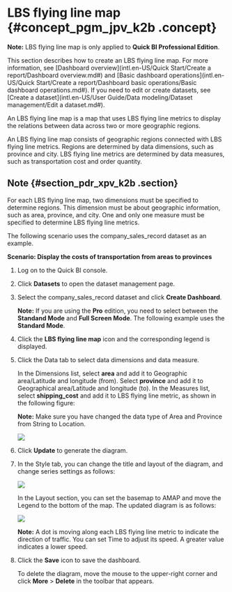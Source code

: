 # LBS flying line map {#concept_pgm_jpv_k2b .concept}

**Note:** LBS flying line map is only applied to **Quick BI Professional Edition**.

This section describes how to create an LBS flying line map. For more information, see [Dashboard overview](intl.en-US/Quick Start/Create a report/Dashboard overview.md#) and [Basic dashboard operations](intl.en-US/Quick Start/Create a report/Dashboard basic operations/Basic dashboard operations.md#). If you need to edit or create datasets, see [Create a dataset](intl.en-US/User Guide/Data modeling/Dataset management/Edit a dataset.md#).

An LBS flying line map is a map that uses LBS flying line metrics to display the relations between data across two or more geographic regions.

An LBS flying line map consists of geographic regions connected with LBS flying line metrics. Regions are determined by data dimensions, such as province and city. LBS flying line metrics are determined by data measures, such as transportation cost and order quantity.

## Note {#section_pdr_xpv_k2b .section}

For each LBS flying line map, two dimensions must be specified to determine regions. This dimension must be about geographic information, such as area, province, and city. One and only one measure must be specified to determine LBS flying line metrics.

The following scenario uses the company\_sales\_record dataset as an example.

**Scenario: Display the costs of transportation from areas to provinces**

1.  Log on to the Quick BI console.
2.  Click **Datasets** to open the dataset management page.
3.  Select the company\_sales\_record dataset and click **Create Dashboard**.

    **Note:** If you are using the **Pro** edition, you need to select between the **Standand Mode** and **Full Screen Mode**. The following example uses the **Standard Mode**.

4.  Click the **LBS flying line map** icon and the corresponding legend is displayed.
5.  Click the Data tab to select data dimensions and data measure.

    In the Dimensions list, select **area** and add it to Geographic area/Latitude and longitude \(from\). Select **province** and add it to Geographical area/Latitude and longitude \(to\). In the Measures list, select **shipping\_cost** and add it to LBS flying line metric, as shown in the following figure:

    **Note:** Make sure you have changed the data type of Area and Province from String to Location.

    ![](http://static-aliyun-doc.oss-cn-hangzhou.aliyuncs.com/assets/img/15477/15447555556992_en-US.png)

6.  Click **Update** to generate the diagram.
7.  In the Style tab, you can change the title and layout of the diagram, and change series settings as follows:

    ![](http://static-aliyun-doc.oss-cn-hangzhou.aliyuncs.com/assets/img/15477/15447555556993_en-US.png)

    In the Layout section, you can set the basemap to AMAP and move the Legend to the bottom of the map. The updated diagram is as follows:

    ![](http://static-aliyun-doc.oss-cn-hangzhou.aliyuncs.com/assets/img/15477/15447555556994_en-US.png)

    **Note:** A dot is moving along each LBS flying line metric to indicate the direction of traffic. You can set Time to adjust its speed. A greater value indicates a lower speed.

8.  Click the **Save** icon to save the dashboard.

    To delete the diagram, move the mouse to the upper-right corner and click **More** \> **Delete** in the toolbar that appears.


